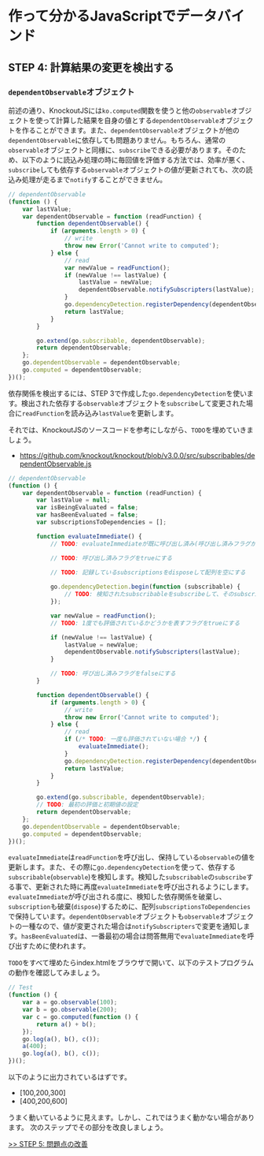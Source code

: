 # 作って分かるJavaScriptでデータバインド

## STEP 4: 計算結果の変更を検出する

### `dependentObservable`オブジェクト

前述の通り、KnockoutJSには`ko.computed`関数を使うと他の`observable`オブジェクトを使って計算した結果を自身の値とする`dependentObservable`オブジェクトを作ることができます。また、`dependentObservable`オブジェクトが他の`dependentObservable`に依存しても問題ありません。もちろん、通常の`observable`オブジェクトと同様に、`subscribe`できる必要があります。そのため、以下のように読込み処理の時に毎回値を評価する方法では、効率が悪く、`subscribe`しても依存する`observable`オブジェクトの値が更新されても、次の読込み処理が走るまで`notify`することができません。

```javascript
// dependentObservable
(function () {
    var lastValue;
    var dependentObservable = function (readFunction) {
        function dependentObservable() {
            if (arguments.length > 0) {
                // write
                throw new Error('Cannot write to computed');
            } else {
                // read                                
                var newValue = readFunction();
                if (newValue !== lastValue) {
                    lastValue = newValue;
                    dependentObservable.notifySubscripters(lastValue);
                }
                go.dependencyDetection.registerDependency(dependentObservable);
                return lastValue;
            }
        }

        go.extend(go.subscribable, dependentObservable);
        return dependentObservable;
    };
    go.dependentObservable = dependentObservable;
    go.computed = dependentObservable;
})();
```

依存関係を検出するには、STEP 3で作成した`go.dependencyDetection`を使います。検出された依存する`observable`オブジェクトを`subscribe`して変更された場合に`readFunction`を読み込み`lastValue`を更新します。

それでは、KnockoutJSのソースコードを参考にしながら、`TODO`を埋めていきましょう。

* https://github.com/knockout/knockout/blob/v3.0.0/src/subscribables/dependentObservable.js

```javascript
// dependentObservable
(function () {
    var dependentObservable = function (readFunction) {
        var lastValue = null;
        var isBeingEvaluated = false;
        var hasBeenEvaluated = false;
        var subscriptionsToDependencies = [];

        function evaluateImmediate() {
            // TODO: evaluateImmediateが既に呼び出し済み(呼び出し済みフラグがtrue)なら何もしない

            // TODO: 呼び出し済みフラグをtrueにする

            // TODO: 記録しているsubscriptionsをdisposeして配列を空にする
            
            go.dependencyDetection.begin(function (subscribable) {
                // TODO: 検知されたsubscribableをsubscribeして、そのsubscriptionを記録
            });

            var newValue = readFunction();
            // TODO: 1度でも評価されているかどうかを表すフラグをtrueにする

            if (newValue !== lastValue) {
                lastValue = newValue;
                dependentObservable.notifySubscripters(lastValue);
            }

            // TODO: 呼び出し済みフラグをfalseにする
        }

        function dependentObservable() {
            if (arguments.length > 0) {
                // write
                throw new Error('Cannot write to computed');
            } else {
                // read                
                if (/* TODO: 一度も評価されていない場合 */) {
                    evaluateImmediate();
                }
                go.dependencyDetection.registerDependency(dependentObservable);
                return lastValue;
            }
        }

        go.extend(go.subscribable, dependentObservable);
        // TODO: 最初の評価と初期値の設定
        return dependentObservable;
    };
    go.dependentObservable = dependentObservable;
    go.computed = dependentObservable;
})();
```

`evaluateImmediate`は`readFunction`を呼び出し、保持している`observable`の値を更新します。また、その際に`go.dependencyDetection`を使って、依存する`subscribable`(`observable`)を検知します。検知した`subscribable`の`subscribe`する事で、更新された時に再度`evaluateImmediate`を呼び出されるようにします。`evaluateImmediate`が呼び出される度に、検知した依存関係を破棄し、`subscription`も破棄(`dispose`)するために、配列`subscriptionsToDependencies`で保持しています。`dependentObservable`オブジェクトも`observable`オブジェクトの一種なので、値が変更された場合は`notifySubscripters`で変更を通知します。`hasBeenEvaluated`は、一番最初の場合は問答無用で`evaluateImmediate`を呼び出すために使われます。

`TODO`をすべて埋めたらindex.htmlをブラウザで開いて、以下のテストプログラムの動作を確認してみましょう。

```javascript
// Test
(function () {
    var a = go.observable(100);
    var b = go.observable(200);
    var c = go.computed(function () {
        return a() + b();
    });
    go.log(a(), b(), c());
    a(400);
    go.log(a(), b(), c());
})();
```

以下のように出力されているはずです。

* [100,200,300]
* [400,200,600]

うまく動いているように見えます。しかし、これではうまく動かない場合があります。
次のステップでその部分を改良しましょう。

[>> STEP 5: 問題点の改善](../step5/README.md)
